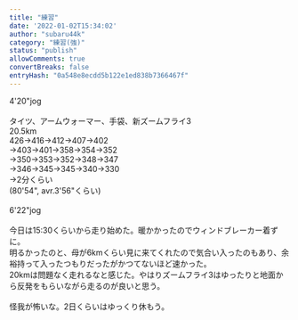 ```yaml
---
title: "練習"
date: '2022-01-02T15:34:02'
author: "subaru44k"
category: "練習(強)"
status: "publish"
allowComments: true
convertBreaks: false
entryHash: "0a548e8ecdd5b122e1ed838b7366467f"
---
```

4'20"jog<br>
<br>
タイツ、アームウォーマー、手袋、新ズームフライ3<br>
20.5km<br>
426→416→412→407→402<br>
→403→401→358→354→352<br>
→350→353→352→348→347<br>
→346→345→345→340→330<br>
→2分くらい<br>
(80'54", avr.3'56"くらい)<br>
<br>
6'22"jog<br>
<br>
今日は15:30くらいから走り始めた。暖かかったのでウィンドブレーカー着ずに。<br>
明るかったのと、母が6kmくらい見に来てくれたので気合い入ったのもあり、余裕持って入ったつもりだったがかつてないほど速かった。<br>
20kmは問題なく走れるなと感じた。やはりズームフライ3はゆったりと地面から反発をもらいながら走るのが良いと思う。<br>
<br>
怪我が怖いな。2日くらいはゆっくり休もう。
